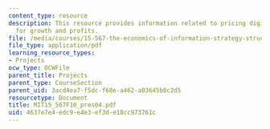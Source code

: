 ```yaml
---
content_type: resource
description: This resource provides information related to pricing digital textbooks
  for growth and profits.
file: /media/courses/15-567-the-economics-of-information-strategy-structure-and-pricing-fall-2010/4637e7e4edc9e4e3ef3de18cc973761c_MIT15_567F10_pres04.pdf
file_type: application/pdf
learning_resource_types:
- Projects
ocw_type: OCWFile
parent_title: Projects
parent_type: CourseSection
parent_uid: 3acd4ea7-f5dc-f68e-a462-a03645b0c2d5
resourcetype: Document
title: MIT15_567F10_pres04.pdf
uid: 4637e7e4-edc9-e4e3-ef3d-e18cc973761c
---
```

